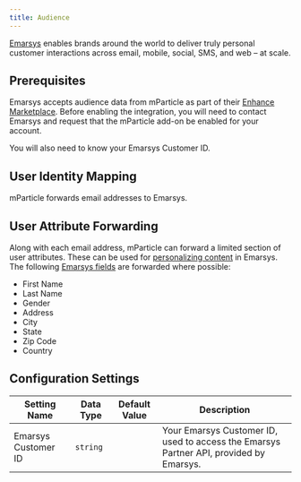 ```yaml
---
title: Audience
---
```


[Emarsys](https://www.emarsys.com/) enables brands around the world to deliver truly personal customer interactions across email, mobile, social, SMS, and web – at scale.

## Prerequisites

Emarsys accepts audience data from mParticle as part of their [Enhance Marketplace](https://help.emarsys.com/hc/en-us/articles/115004325673-The-Enhance-Marketplace). Before enabling the integration, you will need to contact Emarsys and request that the mParticle add-on be enabled for your account. 

You will also need to know your Emarsys Customer ID.

## User Identity Mapping

mParticle forwards email addresses to Emarsys.

## User Attribute Forwarding

Along with each email address, mParticle can forward a limited section of user attributes. These can be used for [personalizing content](https://help.emarsys.com/hc/en-us/articles/115002931425-Email-Content#personalizing_content) in Emarsys. The following [Emarsys fields](https://dev.emarsys.com/v2/personalization/contact-system-fields#emarsys-system-fields-and-their-ids) are forwarded where possible:

* First Name
* Last Name
* Gender
* Address
* City
* State
* Zip Code
* Country

## Configuration Settings

Setting Name | Data Type | Default Value | Description 
|---|---|---|---
Emarsys Customer ID | `string`| | Your Emarsys Customer ID, used to access the Emarsys Partner API, provided by Emarsys.
